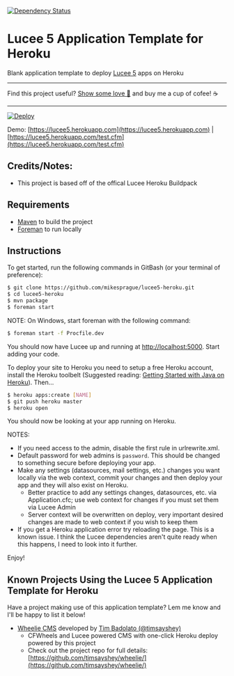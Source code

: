 [![Dependency Status](https://www.versioneye.com/user/projects/57673e8c276f0f0052974a19/badge.svg?style=flat)](https://www.versioneye.com/user/projects/57673e8c276f0f0052974a19)

# Lucee 5 Application Template for Heroku

Blank application template to deploy [Lucee 5](http://lucee.org) apps on Heroku

---

Find this project useful? [Show some love :revolving_hearts:](https://www.creatorlove.com/mikesprague/lucee-5-heroku-buildpack) and buy me a cup of cofee! :coffee:

---

[![Deploy](https://www.herokucdn.com/deploy/button.png)](https://heroku.com/deploy)

Demo: [https://lucee5.herokuapp.com](https://lucee5.herokuapp.com) | [https://lucee5.herokuapp.com/test.cfm](https://lucee5.herokuapp.com/test.cfm)

## Credits/Notes:

- This project is based off of the offical Lucee Heroku Buildpack

## Requirements

- [Maven](http://maven.apache.org/) to build the project
- [Foreman](https://github.com/ddollar/foreman) to run locally

## Instructions

To get started, run the following commands in GitBash (or your terminal of preference):

```bash
$ git clone https://github.com/mikesprague/lucee5-heroku.git
$ cd lucee5-heroku
$ mvn package
$ foreman start
```

NOTE: On Windows, start foreman with the following command:

```bash
$ foreman start -f Procfile.dev
```

You should now have Lucee up and running at <http://localhost:5000>. Start adding your code.

To deploy your site to Heroku you need to setup a free Heroku account, install the Heroku toolbelt (Suggested reading: [Getting Started with Java on Heroku](https://devcenter.heroku.com/articles/getting-started-with-java)). Then...

```bash
$ heroku apps:create [NAME]
$ git push heroku master
$ heroku open
```

You should now be looking at your app running on Heroku.

NOTES:

* If you need access to the admin, disable the first rule in urlrewrite.xml.
* Default password for web admins is `password`. This should be changed to something secure before deploying your app.
* Make any settings (datasources, mail settings, etc.) changes you want locally via the web context, commit your changes and then deploy your app and they will also exist on Heroku.
  * Better practice to add any settings changes, datasources, etc. via Application.cfc; use web context for changes if you must set them via Lucee Admin
  * Server context will be overwritten on deploy, very important desired changes are made to web context if you wish to keep them
* If you get a Heroku application error try reloading the page. This is a known issue. I think the Lucee dependencies aren't quite ready when this happens, I need to look into it further.

Enjoy!

## Known Projects Using the Lucee 5 Application Template for Heroku

Have a project making use of this application template? Lem me know and I'll be happy to list it below!

* [Wheelie CMS](https://github.com/timsayshey/wheelie/) developed by [Tim Badolato (@timsayshey)](https://github.com/timsayshey)
  * CFWheels and Lucee powered CMS with one-click Heroku deploy powered by this project
  * Check out the project repo for full details: [https://github.com/timsayshey/wheelie/](https://github.com/timsayshey/wheelie/)
